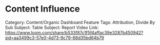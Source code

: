 # Content Influence

Category: Content/Organic Dashboard
Feature Tags: Attribution, Divide By
Sub Subject: Table
Subject: Report
Video Link: https://www.loom.com/share/b533f87c1f5f4affac39e3287b450942?sid=aa3499c3-57e0-4d73-9c79-68d35bd64b79